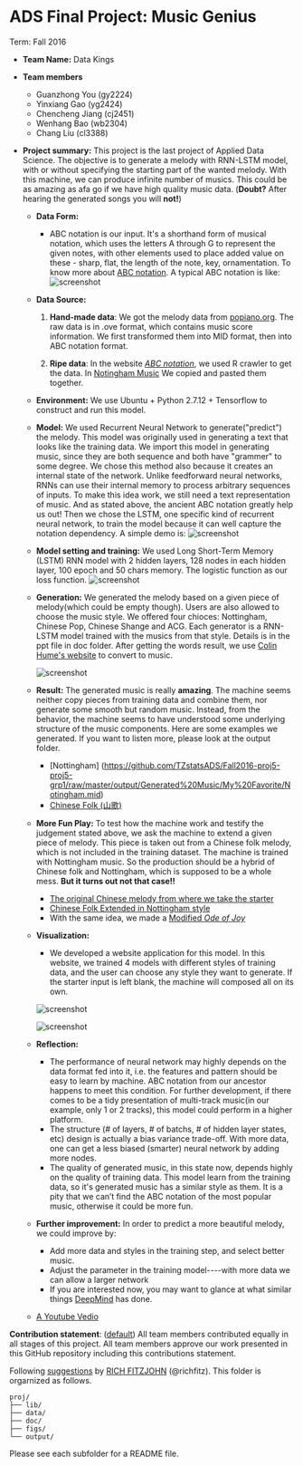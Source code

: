 # ADS Final Project: Music Genius

Term: Fall 2016

+ **Team Name:** Data Kings
+ **Team members**
	+ Guanzhong You (gy2224)
	+ Yinxiang Gao (yg2424)
	+ Chencheng Jiang (cj2451)
	+ Wenhang Bao (wb2304)
	+ Chang Liu (cl3388)

+ **Project summary:** This project is the last project of Applied Data Science. The objective is to generate a melody with RNN-LSTM model, with or without specifying the starting part of the wanted melody. With this machine, we can produce infinite number of musics. This could be as amazing as afa go if we have high quality music data. (**Doubt?** After hearing the generated songs you will **not!**)

	+ __Data Form:__
	
		+ ABC notation is our input. It's a shorthand form of musical notation, which uses the letters A through G to represent the given notes, with other elements used to place added value on these - sharp, flat, the length of the note, key, ornamentation. To know more about [ABC notation](https://en.wikipedia.org/wiki/ABC_notation). A typical ABC notation is like: 
	![screenshot](https://raw.githubusercontent.com/TZstatsADS/Fall2016-proj5-proj5-grp1/master/doc/ABC%20example.png)
	
	+ __Data Source:__
	
		1. **Hand-made data**: We got the melody data from [popiano.org](http://www.popiano.org/big5/piano/). The raw data is in .ove format, which contains music score information. We first transformed them into MID format, then into ABC notation format. 
		
		2. **Ripe data**: In the website [*ABC notation*](http://abcnotation.com/), we used R crawler to get the data. In [Notingham Music](http://abc.sourceforge.net/NMD/) We copied and pasted them together. 
		
	+ __Environment:__ We use Ubuntu + Python 2.7.12 + Tensorflow to construct and run this model.
	
	+ __Model:__ We used Recurrent Neural Network to generate("predict") the melody. This model was originally used in generating a text that looks like the training data. We import this model in generating music, since they are both sequence and both have "grammer" to some degree. We chose this method also because it creates an internal state of the network. Unlike feedforward neural networks, RNNs can use their internal memory to process arbitrary sequences of inputs. To make this idea work, we still need a text representation of music. And as stated above, the ancient ABC notation greatly help us out! Then we chose the LSTM, one specific kind of recurrent neural network, to train the model because it can well capture the notation dependency. A simple demo is:
	![screenshot](https://github.com/TZstatsADS/Fall2016-proj5-proj5-grp1/blob/master/doc/RNN.png)
	
	+ __Model setting and training:__ We used Long Short-Term Memory (LSTM) RNN model with 2 hidden layers, 128 nodes in each hidden layer, 100 epoch and 50 chars memory. The logistic function as our loss function. 
	![screenshot](https://github.com/TZstatsADS/Fall2016-proj5-proj5-grp1/blob/master/doc/loss_function.png)
	
	+ __Generation:__ We generated the melody based on a given piece of melody(which could be empty though). Users are also allowed to choose the music style. We offered four chioces: Nottingham, Chinese Pop, Chinese Shange and ACG. Each generator is a RNN-LSTM model trained with the musics from that style. Details is in the ppt file in doc folder. After getting the words result, we use [Colin Hume's website](http://colinhume.com/music.aspx#) to convert to music.
	
		![screenshot](https://raw.githubusercontent.com/TZstatsADS/Fall2016-proj5-proj5-grp1/master/doc/RNN%20illustration.gif)
	
	+ __Result:__ The generated music is really __amazing__. The machine seems neither copy pieces from training data and combine them, nor generate some smooth but random music. Instead, from the behavior, the machine seems to have understood some underlying structure of the music components. Here are some examples we generated. If you want to listen more, please look at the output folder.
		+ [Nottingham] (https://github.com/TZstatsADS/Fall2016-proj5-proj5-grp1/raw/master/output/Generated%20Music/My%20Favorite/Notingham.mid)
		+ [Chinese Folk (山歌)](https://github.com/TZstatsADS/Fall2016-proj5-proj5-grp1/raw/master/output/Generated%20Music/My%20Favorite/Chinese%20Folk.mid)
	+ __More Fun Play:__ To test how the machine work and testify the judgement stated above, we ask the machine to extend a given piece of melody. This piece is taken out from a Chinese folk melody, which is not included in the training dataset. The machine is trained with Nottingham music. So the production should be a hybrid of Chinese folk and Nottingham, which is supposed to be a whole mess. __But it turns out not that case!!__
		+ [The original Chinese melody from where we take the starter](https://github.com/TZstatsADS/Fall2016-proj5-proj5-grp1/raw/master/output/Generated%20Music/Experiment%20%20Music/Original%20(Chinese%20Folk).mid)
		+ [Chinese Folk Extended in Nottingham style](https://github.com/TZstatsADS/Fall2016-proj5-proj5-grp1/raw/master/output/Generated%20Music/Experiment%20%20Music/Generated%20(Notingham%20Style).mid)
		+ With the same idea, we made a [Modified *Ode of Joy*](https://github.com/TZstatsADS/Fall2016-proj5-proj5-grp1/raw/master/output/Generated%20Music/Experiment%20%20Music/Generated%20with%20Ode%20of%20Joy%20Starter.mid)

	+ **Visualization:**
		+ We developed a website application for this model. In this website, we trained 4 models with different styles of training data, and the user can choose any style they want to generate. If the starter input is left blank, the machine will composed all on its own.
		
		![screenshot](https://raw.githubusercontent.com/TZstatsADS/Fall2016-proj5-proj5-grp1/master/doc/Web%20shot%201.png)
		
		![screenshot](https://raw.githubusercontent.com/TZstatsADS/Fall2016-proj5-proj5-grp1/master/doc/Web%20shot%202.png)
		
	+ __Reflection:__
		+ The performance of neural network may highly depends on the data format fed into it, i.e. the features and pattern should be easy to learn by machine. ABC notation from our ancestor happens to meet this condition. For further development, if there comes to be a tidy presentation of multi-track music(in our example, only 1 or 2 tracks), this model could perform in a higher platform.
		+ The structure (# of layers, # of batchs, # of hidden layer states, etc) design is actually a bias variance trade-off. With more data, one can get a less biased (smarter) neural network by adding more nodes.
		+ The quality of generated music, in this state now, depends highly on the quality of training data. This model learn from the training data, so it's generated music has a similar style as them. It is a pity that we can’t find the ABC notation of the most popular music, otherwise it could be more fun.
		
	+ __Further improvement:__ In order to predict a more beautiful melody, we could improve by: 
		+ Add more data and styles in the training step, and select better music.
		+ Adjust the parameter in the training model----with more data we can allow a larger network
		+ If you are interested now, you may want to glance at what similar things [DeepMind](https://deepmind.com/blog/wavenet-generative-model-raw-audio/) has done.
		
	+ [A Youtube Vedio](https://www.youtube.com/watch?v=j0VRoXTueb0&feature=youtu.be)	
	
__Contribution statement__: ([default](doc/a_note_on_contributions.md)) All team members contributed equally in all stages of this project. All team members approve our work presented in this GitHub repository including this contributions statement. 

Following [suggestions](http://nicercode.github.io/blog/2013-04-05-projects/) by [RICH FITZJOHN](http://nicercode.github.io/about/#Team) (@richfitz). This folder is orgarnized as follows.

```
proj/
├── lib/
├── data/
├── doc/
├── figs/
└── output/
```

Please see each subfolder for a README file.
